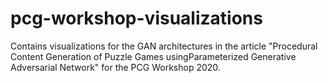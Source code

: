 # pcg-workshop-visualizations
Contains visualizations for the GAN architectures in the article "Procedural Content Generation of Puzzle Games usingParameterized Generative Adversarial Network" for the PCG Workshop 2020.
